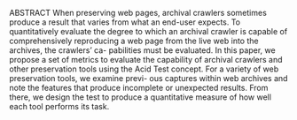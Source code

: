 ABSTRACT
When preserving web pages, archival crawlers sometimes produce a result that varies from what an end-user expects. To quantitatively evaluate the degree to which an archival crawler is capable of comprehensively reproducing a web page from the live web into the archives, the crawlers’ ca- pabilities must be evaluated. In this paper, we propose a set of metrics to evaluate the capability of archival crawlers and other preservation tools using the Acid Test concept. For a variety of web preservation tools, we examine previ- ous captures within web archives and note the features that produce incomplete or unexpected results. From there, we design the test to produce a quantitative measure of how well each tool performs its task.
